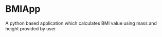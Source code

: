 # BMIApp
A python based application which calculates BMI value using mass and height provided by user
